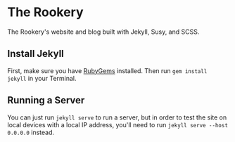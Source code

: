 # The Rookery
The Rookery's website and blog built with Jekyll, Susy, and SCSS.

## Install Jekyll

First, make sure you have [RubyGems](ruby-gems) installed. Then run `gem install jekyll` in your Terminal.

## Running a Server

You can just run `jekyll serve` to run a server, but in order to test the site on local devices with a local IP address, you'll need to run `jekyll serve --host 0.0.0.0` instead.

[ruby-gems]: https://rubygems.org/pages/download
